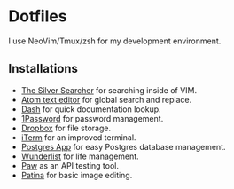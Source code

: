 # Dotfiles

I use NeoVim/Tmux/zsh for my development environment.

## Installations

* [The Silver Searcher](https://github.com/ggreer/the_silver_searcher) for searching inside of VIM.
* [Atom text editor](https://atom.io/) for global search and replace.
* [Dash](https://kapeli.com/dash) for quick documentation lookup.
* [1Password](https://1password.com) for password management.
* [Dropbox](https://www.dropbox.com) for file storage.
* [iTerm](https://www.iterm2.com/) for an improved terminal.
* [Postgres App](https://postgresapp.com/) for easy Postgres database management.
* [Wunderlist](https://www.wunderlist.com/) for life management.
* [Paw](https://paw.cloud) as an API testing tool.
* [Patina](https://apps.apple.com/us/app/patina-paint-draw-and-sketch-with-ease/id942568098?mt=12) for basic image editing.
